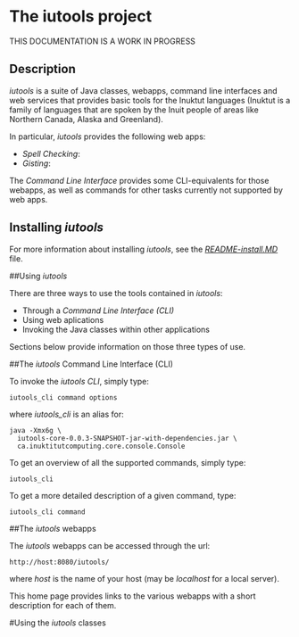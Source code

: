 # The iutools project

THIS DOCUMENTATION IS A WORK IN PROGRESS

## Description

_iutools_ is a suite of Java classes, webapps, command line interfaces  and web 
services that provides basic tools for the Inuktut languages (Inuktut is a family of languages that are 
spoken by the Inuit people of areas like Northern Canada, Alaska and Greenland).

In particular, _iutools_ provides the following web apps:
- _Spell Checking_: 
- _Gisting_:  

The _Command Line Interface_ provides some CLI-equivalents for those webapps, as 
well as commands for other tasks currently not supported by web apps. 
 

## Installing _iutools_

For more information about installing _iutools_, see the 
[_README-install.MD_](README-install.MD) file. 

##Using _iutools_

There are three ways to use the tools contained in _iutools_:
- Through a _Command Line Interface (CLI)_
- Using web aplications
- Invoking the Java classes within other applications

Sections below provide information on those three types of use.

##The _iutools_ Command Line Interface (CLI)

To invoke the _iutools CLI_, simply type:

    iutools_cli command options
    
where _iutools_cli_ is an alias for:

    java -Xmx6g \
      iutools-core-0.0.3-SNAPSHOT-jar-with-dependencies.jar \
      ca.inuktitutcomputing.core.console.Console
      
To get an overview of all the supported commands, simply type:

    iutools_cli
    
To get a more detailed description of a given command, type:

    iutools_cli command
    
##The _iutools_ webapps

The _iutools_ webapps can be accessed through the url:

    http://host:8080/iutools/ 
    
where _host_ is the name of your host (may be _localhost_ for a local server).

This home page provides links to the various webapps with a short description 
for each of them.

#Using the _iutools_ classes




